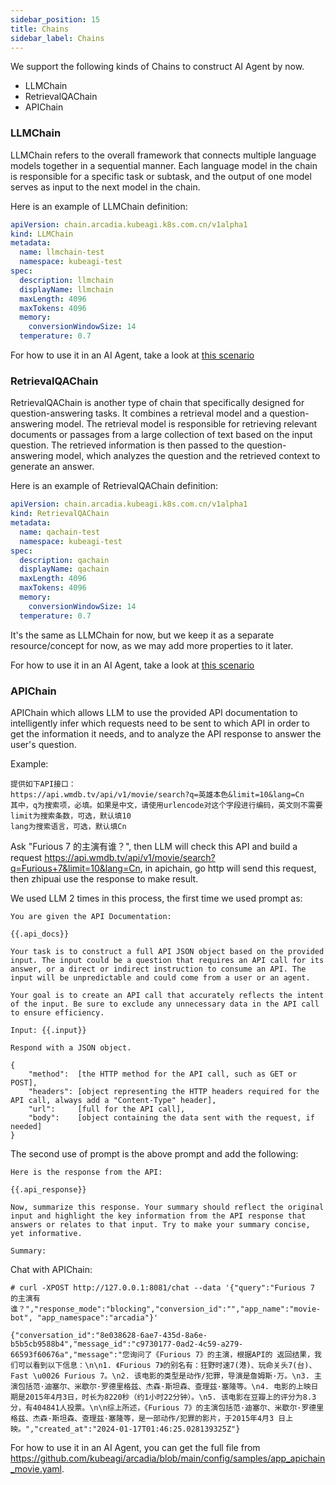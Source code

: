 ```yaml
---
sidebar_position: 15
title: Chains
sidebar_label: Chains
---
```


We support the following kinds of Chains to construct AI Agent by now.

* LLMChain
* RetrievalQAChain
* APIChain

### LLMChain
LLMChain refers to the overall framework that connects multiple language models together in a sequential manner. Each language model in the chain is responsible for a specific task or subtask, and the output of one model serves as input to the next model in the chain.

Here is an example of LLMChain definition:
```yaml
apiVersion: chain.arcadia.kubeagi.k8s.com.cn/v1alpha1
kind: LLMChain
metadata:
  name: llmchain-test
  namespace: kubeagi-test
spec:
  description: llmchain
  displayName: llmchain
  maxLength: 4096
  maxTokens: 4096
  memory:
    conversionWindowSize: 14
  temperature: 0.7
```

For how to use it in an AI Agent, take a look at [this scenario](../Scenarios/llm-app-workflow-llmchain.md)

### RetrievalQAChain
RetrievalQAChain is another type of chain that specifically designed for question-answering tasks. It combines a retrieval model and a question-answering model. The retrieval model is responsible for retrieving relevant documents or passages from a large collection of text based on the input question. The retrieved information is then passed to the question-answering model, which analyzes the question and the retrieved context to generate an answer.

Here is an example of RetrievalQAChain definition:
```yaml
apiVersion: chain.arcadia.kubeagi.k8s.com.cn/v1alpha1
kind: RetrievalQAChain
metadata:
  name: qachain-test
  namespace: kubeagi-test
spec:
  description: qachain
  displayName: qachain
  maxLength: 4096
  maxTokens: 4096
  memory:
    conversionWindowSize: 14
  temperature: 0.7
```

It's the same as LLMChain for now, but we keep it as a separate resource/concept for now, as we may add more properties to it later.

For how to use it in an AI Agent, take a look at [this scenario](../Scenarios/typical-llm-apps-ui.md)

### APIChain
APIChain which allows LLM to use the provided API documentation to intelligently infer which requests need to be sent to which API in order to get the information it needs, and to analyze the API response to answer the user's question.

Example:
```
提供如下API接口：
https://api.wmdb.tv/api/v1/movie/search?q=英雄本色&limit=10&lang=Cn
其中，q为搜索项，必填。如果是中文，请使用urlencode对这个字段进行编码，英文则不需要
limit为搜索条数，可选，默认填10
lang为搜索语言，可选，默认填Cn
```

Ask "Furious 7 的主演有谁？", then LLM will check this API and build a request https://api.wmdb.tv/api/v1/movie/search?q=Furious+7&limit=10&lang=Cn, in apichain, go http will send this request, then zhipuai use the response to make result.

We used LLM 2 times in this process, the first time we used prompt as:
```
You are given the API Documentation:

{{.api_docs}}

Your task is to construct a full API JSON object based on the provided input. The input could be a question that requires an API call for its answer, or a direct or indirect instruction to consume an API. The input will be unpredictable and could come from a user or an agent.

Your goal is to create an API call that accurately reflects the intent of the input. Be sure to exclude any unnecessary data in the API call to ensure efficiency.

Input: {{.input}}

Respond with a JSON object.

{
    "method":  [the HTTP method for the API call, such as GET or POST],
    "headers": [object representing the HTTP headers required for the API call, always add a "Content-Type" header],
    "url": 	   [full for the API call],
    "body":    [object containing the data sent with the request, if needed]
}
```
The second use of prompt is the above prompt and add the following:
```
Here is the response from the API:

{{.api_response}}

Now, summarize this response. Your summary should reflect the original input and highlight the key information from the API response that answers or relates to that input. Try to make your summary concise, yet informative.

Summary:
```

Chat with APIChain:
```
# curl -XPOST http://127.0.0.1:8081/chat --data '{"query":"Furious 7 的主演有谁？","response_mode":"blocking","conversion_id":"","app_name":"movie-bot", "app_namespace":"arcadia"}'

{"conversation_id":"8e038628-6ae7-435d-8a6e-b5b5cb9588b4","message_id":"c9730177-0ad2-4c59-a279-66593f60676a","message":"您询问了《Furious 7》的主演，根据API的 返回结果，我们可以看到以下信息：\n\n1. 《Furious 7》的别名有：狂野时速7(港)、玩命关头7(台)、Fast \u0026 Furious 7。\n2. 该电影的类型是动作/犯罪，导演是詹姆斯·万。\n3. 主演包括范·迪塞尔、米歇尔·罗德里格兹、杰森·斯坦森、查理兹·塞隆等。\n4. 电影的上映日期是2015年4月3日，时长为8220秒（约1小时22分钟）。\n5. 该电影在豆瓣上的评分为8.3分，有404841人投票。\n\n综上所述，《Furious 7》的主演包括范·迪塞尔、米歇尔·罗德里格兹、杰森·斯坦森、查理兹·塞隆等，是一部动作/犯罪的影片，于2015年4月3 日上映。","created_at":"2024-01-17T01:46:25.028139325Z"}
```

For how to use it in an AI Agent, you can get the full file from https://github.com/kubeagi/arcadia/blob/main/config/samples/app_apichain_movie.yaml.